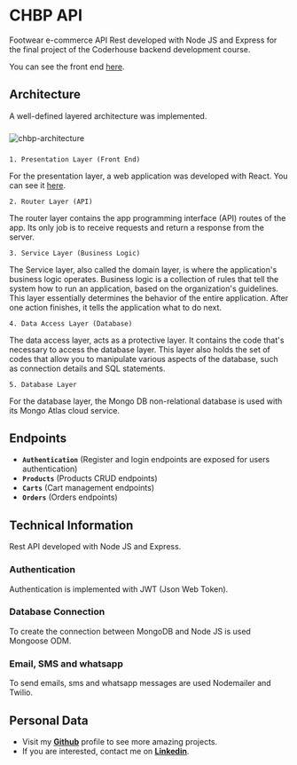 ﻿# CHBP API

Footwear e-commerce API Rest developed with Node JS and Express for the final project of the Coderhouse backend development course.

You can see the front end [here](https://github.com/mathiramilo/CHBP-Frontend).

## Architecture

A well-defined layered architecture was implemented.

###

![chbp-architecture](https://user-images.githubusercontent.com/42822912/223836215-1baf4564-4515-4669-9e76-e2641cac00ad.png)

###

`1. Presentation Layer (Front End)`

For the presentation layer, a web application was developed with React. You can see it [here](https://github.com/mathiramilo/CHBP-Frontend).

`2. Router Layer (API)`

The router layer contains the app programming interface (API) routes of the app. Its only job is to receive requests and return a response from the server.

`3. Service Layer (Business Logic)`

The Service layer, also called the domain layer, is where the application's business logic operates. Business logic is a collection of rules that tell the system how to run an application, based on the organization's guidelines. This layer essentially determines the behavior of the entire application. After one action finishes, it tells the application what to do next.

`4. Data Access Layer (Database)`

The data access layer, acts as a protective layer. It contains the code that's necessary to access the database layer. This layer also holds the set of codes that allow you to manipulate various aspects of the database, such as connection details and SQL statements.

`5. Database Layer`

For the database layer, the Mongo DB non-relational database is used with its Mongo Atlas cloud service.

## Endpoints

- **`Authentication`** (Register and login endpoints are exposed for users authentication)
- **`Products`** (Products CRUD endpoints)
- **`Carts`** (Cart management endpoints)
- **`Orders`** (Orders endpoints)

## Technical Information

Rest API developed with Node JS and Express.

### Authentication

Authentication is implemented with JWT (Json Web Token).

### Database Connection

To create the connection between MongoDB and Node JS is used Mongoose ODM.

### Email, SMS and whatsapp

To send emails, sms and whatsapp messages are used Nodemailer and Twilio.

## Personal Data

- Visit my [**Github**](https://github.com/mathiramilo) profile to see more amazing projects.
- If you are interested, contact me on [**Linkedin**](https://www.linkedin.com/in/mathias-ramilo).
